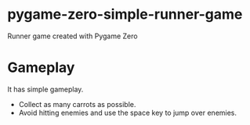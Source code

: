 # pygame-zero-simple-runner-game
 Runner game created with Pygame Zero

# Gameplay

It has simple gameplay.

* Collect as many carrots as possible.
* Avoid hitting enemies and use the space key to jump over enemies.